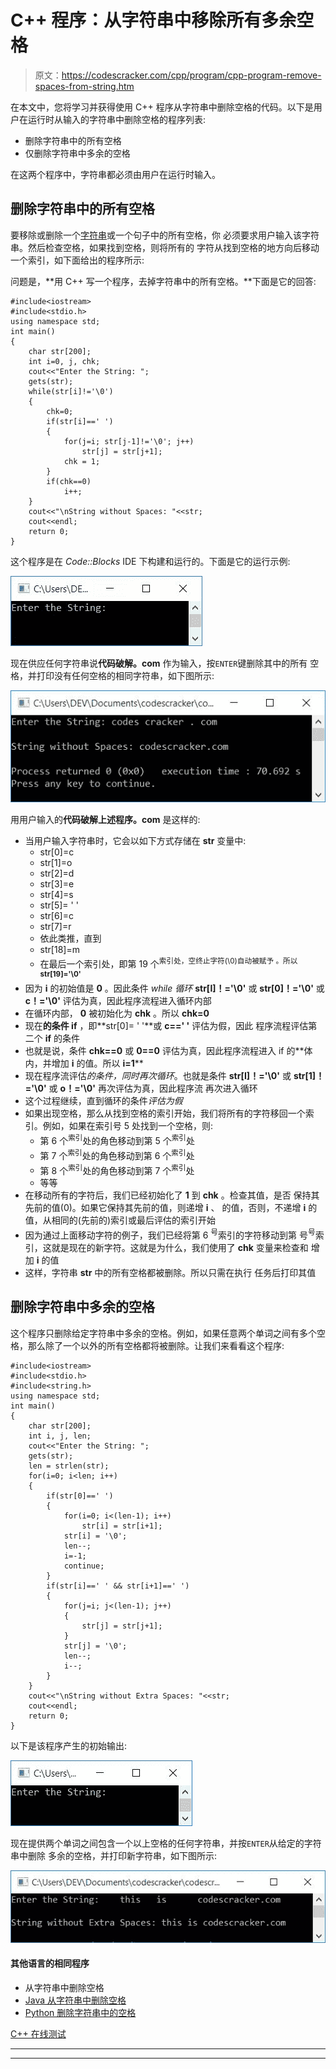 # C++ 程序：从字符串中移除所有多余空格

> 原文：<https://codescracker.com/cpp/program/cpp-program-remove-spaces-from-string.htm>

在本文中，您将学习并获得使用 C++ 程序从字符串中删除空格的代码。以下是用户在运行时从输入的字符串中删除空格的程序列表:

*   删除字符串中的所有空格
*   仅删除字符串中多余的空格

在这两个程序中，字符串都必须由用户在运行时输入。

## 删除字符串中的所有空格

要移除或删除一个[字符串](/cpp/cpp-strings.htm)或一个句子中的所有空格，你 必须要求用户输入该字符串。然后检查空格，如果找到空格，则将所有的 字符从找到空格的地方向后移动一个索引，如下面给出的程序所示:

问题是，**用 C++ 写一个程序，去掉字符串中的所有空格。**下面是它的回答:

```
#include<iostream>
#include<stdio.h>
using namespace std;
int main()
{
    char str[200];
    int i=0, j, chk;
    cout<<"Enter the String: ";
    gets(str);
    while(str[i]!='\0')
    {
        chk=0;
        if(str[i]==' ')
        {
            for(j=i; str[j-1]!='\0'; j++)
                str[j] = str[j+1];
            chk = 1;
        }
        if(chk==0)
            i++;
    }
    cout<<"\nString without Spaces: "<<str;
    cout<<endl;
    return 0;
}
```

这个程序是在 *Code::Blocks* IDE 下构建和运行的。下面是它的运行示例:

![C++ program remove spaces from string](img/6d4ac0036cef04b0403aad40af94b590.png)

现在供应任何字符串说**代码破解。com** 作为输入，按`ENTER`键删除其中的所有 空格，并打印没有任何空格的相同字符串，如下图所示:

![remove spaces from string c++](img/d41371c05df7da03a6aaecdbe64f1cdf.png)

用用户输入的**代码破解上述程序。com** 是这样的:

*   当用户输入字符串时，它会以如下方式存储在 **str** 变量中:
    *   str[0]=c
    *   str[1]=o
    *   str[2]=d
    *   str[3]=e
    *   str[4]=s
    *   str[5]= ' '
    *   str[6]=c
    *   str[7]=r
    *   依此类推，直到
    *   str[18]=m
    *   在最后一个索引处，即第 19 个<sup>索引处，空终止字符(\0)自动被赋予 。所以 **str[19]='\0'**</sup>
*   因为 **i** 的初始值是 **0** 。因此条件 *while 循环* **str[I]！='\0'** 或 **str[0]！='\0'** 或 **c！='\0'** 评估为真，因此程序流程进入循环内部
*   在循环内部， **0** 被初始化为 **chk** 。所以 **chk=0**
*   现在**的条件 if** ，即**str[0]= ' '**或 **c==' '** 评估为假，因此 程序流程评估第二个 **if** 的条件
*   也就是说，条件 **chk==0** 或 **0==0** 评估为真，因此程序流程进入 if 的**体内，并增加 **i** 的值。所以 **i=1****
*   现在程序流评估*的条件，同时再次循环*。也就是条件 **str[I]！='\0'** 或 **str[1]！='\0'** 或 **o！='\0'** 再次评估为真，因此程序流 再次进入循环
*   这个过程继续，直到循环的条件*评估为假*
*   如果出现空格，那么从找到空格的索引开始，我们将所有的字符移回一个索引。例如，如果在索引号 5 处找到一个空格，则:
    *   第 6 个<sup>索引</sup>处的角色移动到第 5 个<sup>索引</sup>处
    *   第 7 个<sup>索引</sup>处的角色移动到第 6 个<sup>索引</sup>处
    *   第 8 个<sup>索引</sup>处的角色移动到第 7 个<sup>索引</sup>处
    *   等等
*   在移动所有的字符后，我们已经初始化了 **1** 到 **chk** 。检查其值，是否 保持其先前的值(0)。如果它保持其先前的值，则递增 **i** 、 的值，否则，不递增 **i** 的值，从相同的(先前的)索引或最后评估的索引开始
*   因为通过上面移动字符的例子，我们已经将第 6 <sup>号</sup>索引的字符移动到第 号<sup>号</sup>索引，这就是现在的新字符。这就是为什么，我们使用了 **chk** 变量来检查和 增加 **i** 的值
*   这样，字符串 **str** 中的所有空格都被删除。所以只需在执行 任务后打印其值

## 删除字符串中多余的空格

这个程序只删除给定字符串中多余的空格。例如，如果任意两个单词之间有多个空格，那么除了一个以外的所有空格都将被删除。让我们来看看这个程序:

```
#include<iostream>
#include<stdio.h>
#include<string.h>
using namespace std;
int main()
{
    char str[200];
    int i, j, len;
    cout<<"Enter the String: ";
    gets(str);
    len = strlen(str);
    for(i=0; i<len; i++)
    {
        if(str[0]==' ')
        {
            for(i=0; i<(len-1); i++)
                str[i] = str[i+1];
            str[i] = '\0';
            len--;
            i=-1;
            continue;
        }
        if(str[i]==' ' && str[i+1]==' ')
        {
            for(j=i; j<(len-1); j++)
            {
                str[j] = str[j+1];
            }
            str[j] = '\0';
            len--;
            i--;
        }
    }
    cout<<"\nString without Extra Spaces: "<<str;
    cout<<endl;
    return 0;
}
```

以下是该程序产生的初始输出:

![remove extra spaces from string c++](img/d2d9363a72221645970d446c1b516e86.png)

现在提供两个单词之间包含一个以上空格的任何字符串，并按`ENTER`从给定的字符串中删除 多余的空格，并打印新字符串，如下图所示:

![c++ remove extra spaces from string](img/6c3d68ff803618dee2467fa4b72c12a3.png)

#### 其他语言的相同程序

*   从字符串中删除空格
*   [Java 从字符串中删除空格](/java/program/java-program-remove-spaces-from-string.htm)
*   [Python 删除字符串中的空格](/python/program/python-program-remove-spaces-from-string.htm)

[C++ 在线测试](/exam/showtest.php?subid=3)

* * *

* * *
